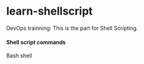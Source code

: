 # learn-shellscript

DevOps trainning: This is the part for Shell Scripting.

#### Shell script commands
Bash shell